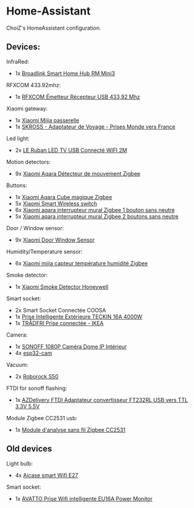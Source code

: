 # Home-Assistant

ChoiZ's HomeAssistant configuration.

## Devices:

InfraRed:

- 1x [Broadlink Smart Home Hub RM Mini3](https://www.amazon.fr/gp/product/B07DPHG521)

RFXCOM 433.92mhz:

- 1x [RFXCOM Émetteur Récepteur USB 433,92 Mhz](https://www.amazon.fr/gp/product/B07HQYXCV5)

Xiaomi gateway:

- 1x [Xiaomi Mijia passerelle](https://fr.aliexpress.com/item/32821192659.html)
- 1x [SKROSS - Adaptateur de Voyage - Prises Monde vers France](https://www.amazon.fr/gp/product/B005P21MNW)

Led light:

- 2x [LE Ruban LED TV USB Connecté WIFI 2M](https://www.amazon.fr/gp/product/B07QXMZ7C8)

Motion detectors:

- 9x [Xiaomi Aqara Détecteur de mouvement Zigbee](https://fr.aliexpress.com/item/32828696729.html)

Buttons:

- 1x [Xiaomi Aqara Cube magique Zigbee](https://www.aliexpress.com/item/32854830262.html)
- 5x [Xiaomi Smart Wireless switch](https://www.aliexpress.com/item/32818007384.html)
- 6x [Xiaomi aqara interrupteur mural Zigbee 1 bouton sans neutre](https://fr.aliexpress.com/item/32950175670.html)
- 5x [Xiaomi aqara interrupteur mural Zigbee 2 boutons sans neutre](https://fr.aliexpress.com/item/32950175670.html)

Door / Window sensor:

- 9x [Xiaomi Door Window Sensor](https://www.aliexpress.com/item/32714904459.html)

Humidity/Temperature sensor:

- 6x [Xiaomi mijia capteur température humidité Zigbee](https://fr.aliexpress.com/item/32714410866.html)

Smoke detector:

- 1x [Xiaomi Smoke Detector Honeywell](https://www.aliexpress.com/item/32945252495.html)

Smart socket:

- 2x Smart Socket Connectée COOSA
- 1x [Prise Intelligente Extérieure TECKIN 16A 4000W](https://www.amazon.fr/gp/product/B07RFN1V6L)
- 1x [TRÅDFRI Prise connectée - IKEA](https://www.ikea.com/fr/fr/p/tradfri-prise-connectee-20364476/)

Camera:

- 1x [SONOFF 1080P Caméra Dome IP Intérieur](https://www.amazon.fr/gp/product/B081RFKPGY)
- 4x [esp32-cam](https://fr.aliexpress.com/item/32981449079.html)

Vacuum:

- 2x [Roborock S50](https://fr.aliexpress.com/item/4000034980243.html)

FTDI for sonoff flashing:

- 1x [AZDelivery FTDI Adaptateur convertisseur FT232RL USB vers TTL 3.3V 5.5V](https://www.amazon.fr/gp/product/B01N9RZK6I)

Module Zigbee CC2531 usb:

- 1x [Module d'analyse sans fil Zigbee CC2531](https://fr.aliexpress.com/item/4000070685708.html)

## Old devices

Light bulb:

- 4x [Aicase smart Wifi E27](https://www.amazon.fr/gp/product/B07BTQJG6J)

Smart socket:

- 1x [AVATTO Prise Wifi intelligente EU16A Power Monitor](https://fr.aliexpress.com/item/33011753732.html)
